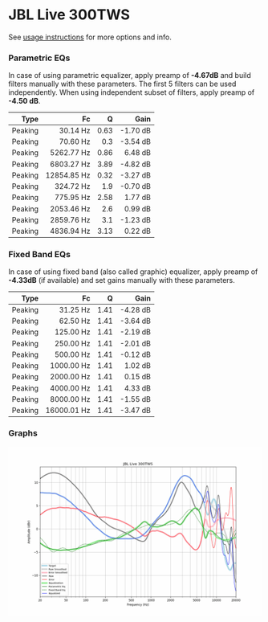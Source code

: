 # JBL Live 300TWS
See [usage instructions](https://github.com/jaakkopasanen/AutoEq#usage) for more options and info.

### Parametric EQs
In case of using parametric equalizer, apply preamp of **-4.67dB** and build filters manually
with these parameters. The first 5 filters can be used independently.
When using independent subset of filters, apply preamp of **-4.50 dB**.

| Type    | Fc          |    Q | Gain     |
|--------:|------------:|-----:|---------:|
| Peaking | 30.14 Hz    | 0.63 | -1.70 dB |
| Peaking | 70.60 Hz    | 0.3  | -3.54 dB |
| Peaking | 5262.77 Hz  | 0.86 | 6.48 dB  |
| Peaking | 6803.27 Hz  | 3.89 | -4.82 dB |
| Peaking | 12854.85 Hz | 0.32 | -3.27 dB |
| Peaking | 324.72 Hz   | 1.9  | -0.70 dB |
| Peaking | 775.95 Hz   | 2.58 | 1.77 dB  |
| Peaking | 2053.46 Hz  | 2.6  | 0.99 dB  |
| Peaking | 2859.76 Hz  | 3.1  | -1.23 dB |
| Peaking | 4836.94 Hz  | 3.13 | 0.22 dB  |

### Fixed Band EQs
In case of using fixed band (also called graphic) equalizer, apply preamp of **-4.33dB**
(if available) and set gains manually with these parameters.

| Type    | Fc          |    Q | Gain     |
|--------:|------------:|-----:|---------:|
| Peaking | 31.25 Hz    | 1.41 | -4.28 dB |
| Peaking | 62.50 Hz    | 1.41 | -3.64 dB |
| Peaking | 125.00 Hz   | 1.41 | -2.19 dB |
| Peaking | 250.00 Hz   | 1.41 | -2.01 dB |
| Peaking | 500.00 Hz   | 1.41 | -0.12 dB |
| Peaking | 1000.00 Hz  | 1.41 | 1.02 dB  |
| Peaking | 2000.00 Hz  | 1.41 | 0.15 dB  |
| Peaking | 4000.00 Hz  | 1.41 | 4.33 dB  |
| Peaking | 8000.00 Hz  | 1.41 | -1.55 dB |
| Peaking | 16000.01 Hz | 1.41 | -3.47 dB |

### Graphs
![](./JBL%20Live%20300TWS.png)
